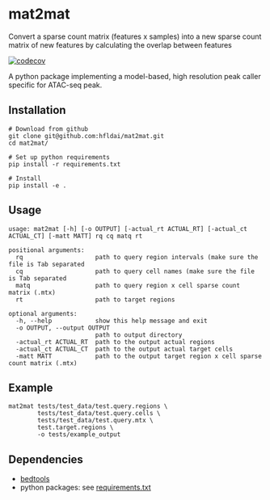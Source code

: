 # mat2mat
Convert a sparse count matrix (features x samples) into a new sparse count matrix of new features by calculating the overlap between features

<!-- badges: start -->
[![codecov](https://codecov.io/gh/hfldai/mat2mat/branch/main/graph/badge.svg?token=XCEMPOM53X)](https://codecov.io/gh/hfldai/mat2mat)
<!-- badges: end -->

A python package implementing a model-based, high resolution peak caller specific for ATAC-seq peak.

## Installation
```
# Download from github
git clone git@github.com:hfldai/mat2mat.git
cd mat2mat/

# Set up python requirements
pip install -r requirements.txt

# Install
pip install -e .
```

## Usage
```
usage: mat2mat [-h] [-o OUTPUT] [-actual_rt ACTUAL_RT] [-actual_ct ACTUAL_CT] [-matt MATT] rq cq matq rt

positional arguments:
  rq                    path to query region intervals (make sure the file is Tab separated
  cq                    path to query cell names (make sure the file is Tab separated
  matq                  path to query region x cell sparse count matrix (.mtx)
  rt                    path to target regions

optional arguments:
  -h, --help            show this help message and exit
  -o OUTPUT, --output OUTPUT
                        path to output directory
  -actual_rt ACTUAL_RT  path to the output actual regions
  -actual_ct ACTUAL_CT  path to the output actual target cells
  -matt MATT            path to the output target region x cell sparse count matrix (.mtx)
```

## Example
```
mat2mat tests/test_data/test.query.regions \
        tests/test_data/test.query.cells \ 
        tests/test_data/test.query.mtx \
        test.target.regions \
        -o tests/example_output
```

## Dependencies
* [bedtools](https://bedtools.readthedocs.io/en/latest/)
* python packages: see [requirements.txt](https://github.com/hfldai/mat2mat/blob/main/requirements.txt)
